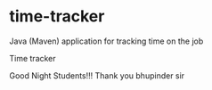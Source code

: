 # time-tracker
Java (Maven) application for tracking time on the job

Time tracker

Good Night Students!!!
Thank you bhupinder sir
